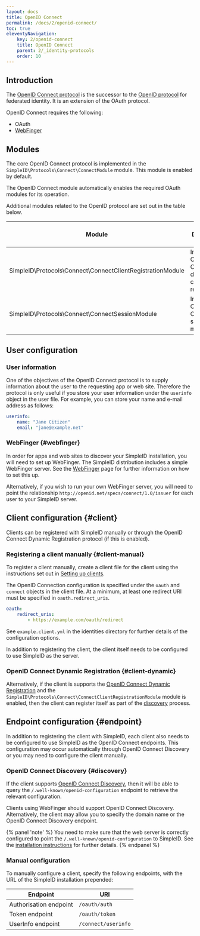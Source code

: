 ```yaml
---
layout: docs
title: OpenID Connect
permalink: /docs/2/openid-connect/
toc: true
eleventyNavigation:
    key: 2/openid-connect
    title: OpenID Connect
    parent: 2/_identity-protocols
    order: 10
---
```


## Introduction

The [OpenID Connect protocol](http://openid.net/specs/openid-connect-core-1_0.html) is the
successor to the [OpenID protocol](/docs/2/openid/) for federated identity.  It is an extension
of the OAuth protocol.

OpenID Connect requires the following:

- OAuth
- [WebFinger](/docs/2/webfinger/)

## Modules

The core OpenID Connect protocol is implemented in the `SimpleID\Protocols\Connect\ConnectModule` module.
This module is enabled by default.

The OpenID Connect module automatically enables the required OAuth modules for its operation.

Additional modules related to the OpenID protocol are set out in the table below.

| Module                                                     | Description                                           | Enabled by default? |
|------------------------------------------------------------|-------------------------------------------------------|---------------------|
| SimpleID\Protocols\Connect\ConnectClientRegistrationModule | Implements OpenID Connect dynamic client registration | No                  |
| SimpleID\Protocols\Connect\ConnectSessionModule            | Implements OpenID Connect session management          | No                  |


## User configuration

### User information

One of the objectives of the OpenID Connect protocol is to supply information about the user to
the requesting app or web site.  Therefore the protocol is only useful if you store your user
information under the `userinfo` object in the user file.  For example, you can store your
name and e-mail address as follows:

```yaml
userinfo:
    name: "Jane Citizen"
    email: "jane@example.net"
```

### WebFinger  {#webfinger}

In order for apps and web sites to discover your SimpleID installation, you will need to set
up WebFinger.  The SimpleID distribution includes a simple WebFinger server.  See the
[WebFinger](/docs/2/webfinger/) page for further information on how to set this up.

Alternatively, if you wish to run your own WebFinger server, you will need to point
the relationship `http://openid.net/specs/connect/1.0/issuer` for each user to your SimpleID server.

## Client configuration  {#client}

Clients can be registered with SimpleID manually or through the OpenID Connect Dynamic Registration protocol (if this is enabled).

### Registering a client manually  {#client-manual}

To register a client manually, create a client file for the client using the instructions set out in [Setting up clients](/docs/2/clients/).

The OpenID Connection configuration is specified under the `oauth` and `connect` objects in the client file.  At a minimum, at least one redirect URI must be specified in `oauth.redirect_uris`.

```yaml
oauth:
    redirect_uris:
        - https://example.com/oauth/redirect
```

See `example.client.yml` in the identities directory for further details of the configuration options.

In addition to registering the client, the client itself needs to be configured to use SimpleID as the server.

### OpenID Connect Dynamic Registration  {#client-dynamic}

Alternatively, if the client is supports the [OpenID Connect Dynamic Registration](https://openid.net/specs/openid-connect-registration-1_0.html) and the `SimpleID\Protocols\Connect\ConnectClientRegistrationModule` module is enabled, then the client can register itself as part of the [discovery](#discovery) process.

## Endpoint configuration  {#endpoint}

In addition to registering the client with SimpleID, each client also needs to be configured to use SimpleID as the OpenID Connect endpoints.  This configuration may occur automatically through OpenID Connect Discovery or you may need to configure the client manually.

### OpenID Connect Discovery  {#discovery}

If the client supports [OpenID Connect Discovery](https://openid.net/specs/openid-connect-discovery-1_0.html), then it will be able to query the `/.well-known/openid-configuration` endpoint to retrieve the relevant configuration.

Clients using WebFinger should support OpenID Connect Discovery.  Alternatively, the client may allow you to specify the domain name or the OpenID Connect Discovery endpoint.

{% panel 'note' %}
You need to make sure that the web server is correctly configured to point the `/.well-known/openid-configuration` to SimpleID.  See the [installation instructions](/docs/2/installing/#webserver) for further details.
{% endpanel %}

### Manual configuration

To manually configure a client, specify the following endpoints, with the URL of the SimpleID installation prepended:

| Endpoint               | URI                 |
| ---------------------- | ------------------- |
| Authorisation endpoint | `/oauth/auth`       |
| Token endpoint         | `/oauth/token`      |
| UserInfo endpoint      | `/connect/userinfo` |

